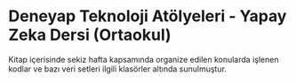 # Deneyap Teknoloji Atölyeleri - Yapay Zeka Dersi (Ortaokul)
Kitap içerisinde sekiz hafta kapsamında organize edilen konularda işlenen kodlar ve bazı veri setleri ilgili klasörler altında sunulmuştur.
